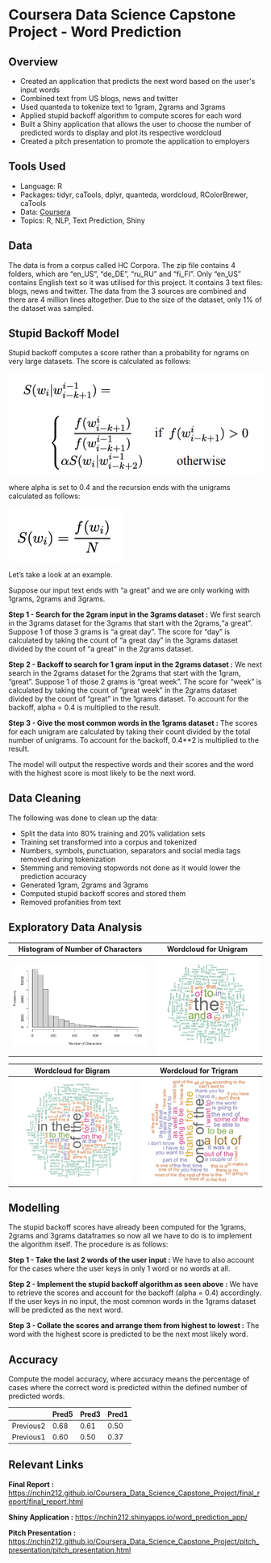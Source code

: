 # Coursera Data Science Capstone Project - Word Prediction
  
## Overview
  
- Created an application that predicts the next word based on the user's input words
- Combined text from US blogs, news and twitter
- Used quanteda to tokenize text to 1gram, 2grams and 3grams
- Applied stupid backoff algorithm to compute scores for each word
- Built a Shiny application that allows the user to choose the number of predicted words to display and plot its respective wordcloud
- Created a pitch presentation to promote the application to employers

## Tools Used

- Language: R
- Packages: tidyr, caTools, dplyr, quanteda, wordcloud, RColorBrewer, caTools
- Data: [Coursera](https://d396qusza40orc.cloudfront.net/dsscapstone/dataset/Coursera-SwiftKey.zip)
- Topics: R, NLP, Text Prediction, Shiny

## Data

The data is from a corpus called HC Corpora. The zip file contains 4 folders, which are “en\_US”, “de\_DE”, “ru\_RU” and “fi\_FI”. Only
“en\_US” contains English text so it was utilised for this project. It contains 3 text files: blogs, news and twitter. The data from the 3 sources are combined and there are 4 million lines altogether. Due to the size of the dataset, only 1% of the dataset was sampled.

## Stupid Backoff Model

Stupid backoff computes a score rather than a probability for ngrams on very large datasets. The score is
calculated as follows:

![png](https://github.com/nchin212/Coursera_Data_Science_Capstone_Project/blob/gh-pages/final_report/stupid_backoff1.png)

where alpha is set to 0.4 and the recursion ends with the unigrams calculated as follows:

![png](https://github.com/nchin212/Coursera_Data_Science_Capstone_Project/blob/gh-pages/final_report/stupid_backoff2.png)

Let’s take a look at an example.

Suppose our input text ends with “a great” and we are only working with
1grams, 2grams and 3grams.

**Step 1 - Search for the 2gram input in the 3grams dataset :** We first search in the 3grams dataset for the 3grams that start with the
2grams,“a great”. Suppose 1 of those 3 grams is “a great day”. The score for “day” is calculated by taking the count of “a great day” in the
3grams dataset divided by the count of “a great” in the 2grams dataset.

**Step 2 - Backoff to search for 1 gram input in the 2grams dataset :** We next search in the 2grams dataset for the 2grams that start with the
1gram, “great”. Suppose 1 of those 2 grams is “great week”. The score for “week” is calculated by taking the count of “great week” in the
2grams dataset divided by the count of “great” in the 1grams dataset. To account for the backoff, alpha = 0.4 is multiplied to the result.

**Step 3 - Give the most common words in the 1grams dataset :** The scores for each unigram are calculated by taking their count divided by
the total number of unigrams. To account for the backoff, 0.4\*\*2 is multiplied to the result.

The model will output the respective words and their scores and the word with the highest score is most likely to be the next word.

## Data Cleaning

The following was done to clean up the data:

- Split the data into 80% training and 20% validation sets
- Training set transformed into a corpus and tokenized
- Numbers, symbols, punctuation, separators and social media tags removed during tokenization
- Stemming and removing stopwords not done as it would lower the prediction accuracy
- Generated 1gram, 2grams and 3grams
- Computed stupid backoff scores and stored them
- Removed profanities from text

## Exploratory Data Analysis

Histogram of Number of Characters |  Wordcloud for Unigram
:-------------------------:|:-------------------------:
<img src="https://github.com/nchin212/Coursera_Data_Science_Capstone_Project/blob/gh-pages/exploratory_data_analysis/hist.png" width="100%"> | <img src="https://github.com/nchin212/Coursera_Data_Science_Capstone_Project/blob/gh-pages/exploratory_data_analysis/unigram.png" width="100%">

Wordcloud for Bigram |  Wordcloud for Trigram
:-------------------------:|:-------------------------:
<img src="https://github.com/nchin212/Coursera_Data_Science_Capstone_Project/blob/gh-pages/exploratory_data_analysis/bigram.png" width="100%"> | <img src="https://github.com/nchin212/Coursera_Data_Science_Capstone_Project/blob/gh-pages/exploratory_data_analysis/trigram.png" width="100%">

## Modelling

The stupid backoff scores have already been computed for the 1grams, 2grams and 3grams dataframes so now all we have to do is to implement the algorithm itself. The procedure is as follows:

**Step 1 - Take the last 2 words of the user input :** We have to also account for the cases where the user keys in only 1 word or no words at all.

**Step 2 - Implement the stupid backoff algorithm as seen above :** We have to retrieve the scores and account for the backoff (alpha = 0.4) accordingly. If the user keys in no input, the most common words in the 1grams dataset will be predicted as the next word.

**Step 3 - Collate the scores and arrange them from highest to lowest :** The word with the highest score is predicted to be the next most likely word.

## Accuracy

Compute the model accuracy, where accuracy means the percentage of cases where the correct word is predicted within the defined number of predicted words. 

|           | Pred5 | Pred3 | Pred1 |
|-----------|-------|-------|-------|
| Previous2 | 0.68  | 0.61  | 0.50  |
| Previous1 | 0.60  | 0.50  | 0.37  |



## Relevant Links

**Final Report :** https://nchin212.github.io/Coursera_Data_Science_Capstone_Project/final_report/final_report.html

**Shiny Application :** https://nchin212.shinyapps.io/word_prediction_app/

**Pitch Presentation :** https://nchin212.github.io/Coursera_Data_Science_Capstone_Project/pitch_presentation/pitch_presentation.html



